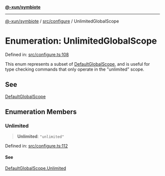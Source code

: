 [**@-xun/symbiote**](../../../README.md)

***

[@-xun/symbiote](../../../README.md) / [src/configure](../README.md) / UnlimitedGlobalScope

# Enumeration: UnlimitedGlobalScope

Defined in: [src/configure.ts:108](https://github.com/Xunnamius/symbiote/blob/75014db0d306eae609fdd593e692bde4e3ec6d31/src/configure.ts#L108)

This enum represents a subset of [DefaultGlobalScope](DefaultGlobalScope.md), and is useful for type
checking commands that only operate in the "unlimited" scope.

## See

[DefaultGlobalScope](DefaultGlobalScope.md)

## Enumeration Members

### Unlimited

> **Unlimited**: `"unlimited"`

Defined in: [src/configure.ts:112](https://github.com/Xunnamius/symbiote/blob/75014db0d306eae609fdd593e692bde4e3ec6d31/src/configure.ts#L112)

#### See

[DefaultGlobalScope.Unlimited](DefaultGlobalScope.md#unlimited)
